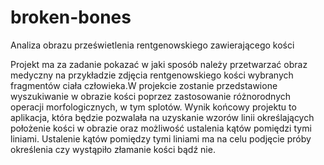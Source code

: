 broken-bones
============

Analiza obrazu prześwietlenia rentgenowskiego zawierającego kości

Projekt ma za zadanie pokazać w jaki sposób należy przetwarzać obraz medyczny na przykładzie zdjęcia rentgenowskiego kości wybranych fragmentów ciała człowieka.W projekcie zostanie przedstawione wyszukiwanie w obrazie kości poprzez zastosowanie różnorodnych operacji morfologicznych, w tym splotów. Wynik końcowy projektu to aplikacja, która będzie pozwalała na uzyskanie wzorów linii określających położenie kości w obrazie oraz możliwość ustalenia kątów pomiędzi tymi liniami. Ustalenie kątów pomiędzy tymi liniami ma na celu podjęcie próby określenia czy wystąpiło złamanie kości bądź nie.
